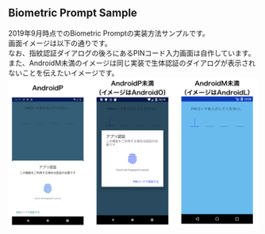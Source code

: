 ## Biometric Prompt Sample
2019年9月時点でのBiometric Promptの実装方法サンプルです。  
画面イメージは以下の通りです。  
なお、指紋認証ダイアログの後ろにあるPINコード入力画面は自作しています。  
また、AndroidM未満のイメージは同じ実装で生体認証のダイアログが表示されないことを伝えたいイメージです。  
<img src="images/01_image.png" />  